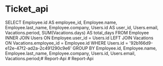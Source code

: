 # Ticket_api

SELECT 
    Employee.id AS employee_id, 
    Employee.name, 
    Employee.last_name, 
    Employee.company, 
    Users.id AS user_id,
    Users.email,
    Vacations.period,
    SUM(Vacations.days) AS total_days
FROM 
    Employee
INNER JOIN
    Users
ON
    Employee.user_id = Users.id
LEFT JOIN 
    Vacations 
ON 
    Vacations.employee_id = Employee.id
WHERE 
    Users.id = '92b166d9-e12e-47f2-ad2a-2c491290c9e6'
GROUP BY 
    Employee.id, 
    Employee.name, 
    Employee.last_name, 
    Employee.company,
    Users.id,
    Users.email,
    Vacations.period;#   R e p o r t - A p i  
 # Report-Api
